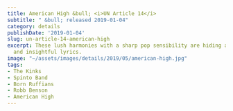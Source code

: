 ```yaml
---
title: American High &bull; <i>UN Article 14</i>
subtitle: " &bull; released 2019-01-04"
category: details
publishDate: '2019-01-04'
slug: un-article-14-american-high
excerpt: These lush harmonies with a sharp pop sensibility are hiding a set of biting
  and insightful lyrics.
image: "~/assets/images/details/2019/05/american-high.jpg"
tags:
- The Kinks
- Spinto Band
- Born Ruffians
- Robb Benson
- American High
---
```


